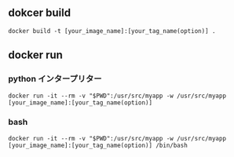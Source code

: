 
## dokcer build

`docker build -t [your_image_name]:[your_tag_name(option)] .`

## docker run

### python インタープリター
`docker run -it --rm -v "$PWD":/usr/src/myapp -w /usr/src/myapp [your_image_name]:[your_tag_name(option)]`

### bash


`docker run -it --rm -v "$PWD":/usr/src/myapp -w /usr/src/myapp [your_image_name]:[your_tag_name(option)] /bin/bash`
